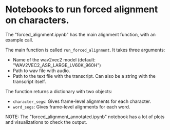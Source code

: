 # Notebooks to run forced alignment on characters. 

The "forced_alignment.ipynb" has the main alignment function, with an example call.

The main function is called `run_forced_alignment`. It takes three arguments:
- Name of the wav2vec2 model (default: "WAV2VEC2_ASR_LARGE_LV60K_960H")
- Path to wav file with audio.  
- Path to the text file with the transcript. Can also be a string with the transcript itself. 


The function returns a dictionary with two objects:
- `character_segs`: Gives frame-level alignments for each character.
- `word_segs`: Gives frame-level alignments for each word. 



NOTE: The "forced_alignment_annotated.ipynb" notebook has a lot of plots and visualizations to check the output.

